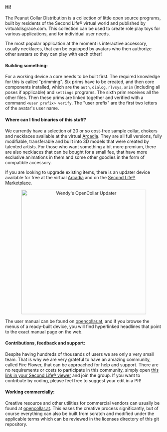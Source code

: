 #### Hi!

The Peanut Collar Distribution is a collection of little open source programs, built by residents of the Second Life® virtual world and published by virtualdisgrace.com. This collection can be used to create role play toys for various applications, and for individual user needs.

The most popular application at the moment is interactive accessory, usually necklaces, that can be equipped by avatars who then authorize other avatars so they can play with each other!

#### Building something:

For a working device a core needs to be built first. The required knowledge for this is called "primming". Six prims have to be created, and then core components installed, which are the ``auth``, ``dialog``, ``rlvsys``, ``anim`` (including all poses if applicable) and ``settings`` programs. The sixth prim receives all the other files. Then these prims are linked together and verified with a command ``<user prefix> verify``. The "user prefix" are the first two letters of the avatar's user name.

#### Where can I find binaries of this stuff?

We currently have a selection of 20 or so cost-free sample collar, chokers and necklaces available at the virtual [Arcadia](http://maps.secondlife.com/secondlife/Arcadia/31/226/2224). They are all full versions, fully modifiable, transferable and built into 3D models that were created by talented artists. For those who want something a bit more premium, there are also necklaces that can be bought for a small fee, that have more exclusive animations in them and some other goodies in the form of compatible accessory.

If you are looking to upgrade existing items, there is an updater device available for free at the virtual [Arcadia](http://maps.secondlife.com/secondlife/Arcadia/31/226/2224) and on the [Second Life® Marketplace](https://marketplace.secondlife.com/p/Wendys-OpenCollar-Updater/6620453).

<p align="center">
  <img src="https://www.opencollar.at/uploads/2/2/1/6/22167132/wendys-opencollar-updater-2018_orig.jpg" width="400" height="400" alt="Wendy's OpenCollar Updater" title="Copyright © 2018 Wendy Starfall">
</p>

The user manual can be found on [opencollar.at](https://www.opencollar.at), and if you browse the menus of a ready-built device, you will find hyperlinked headlines that point to the exact manual page on the web.

#### Contributions, feedback and support:

Despite having hundreds of thousands of users we are only a very small team. That is why we are very grateful to have an amazing community, called Fire Flower, that can be approached for help and support. There are no requirements or costs to participate in this community, simply open [this link in your Second Life® viewer](http://world.secondlife.com/group/c6ec9518-35c8-dfc1-1605-b30f03d59c4d) and join the group. If you want to contribute by coding, please feel free to suggest your edit in a PR!

#### Working commercially:

Creative resource and other utilities for commercial vendors can usually be found at [opencollar.at](https://www.opencollar.at). This eases the creative process significantly, but of course everything can also be built from scratch and modified under the applicable terms which can be reviewed in the licenses directory of this git repository.
